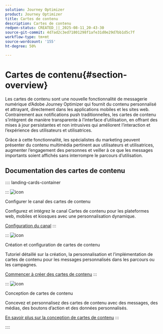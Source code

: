 ```yaml
---
solution: Journey Optimizer
product: Journey Optimizer
title: Cartes de contenu
description: Cartes de contenu
redpen-status: CREATED_||_2025-08-11_20-43-30
source-git-commit: 4d7ad2c3ed71801298f1afe31d0e29d7bb1d5c7f
workflow-type: tm+mt
source-wordcount: '155'
ht-degree: 50%

---
```



# Cartes de contenu{#section-overview}

Les cartes de contenu sont une nouvelle fonctionnalité de messagerie numérique d’Adobe Journey Optimizer qui fournit du contenu personnalisé et attrayant, directement dans les applications mobiles et les sites web. Contrairement aux notifications push traditionnelles, les cartes de contenu s’intègrent de manière transparente à l’interface d’utilisation, en offrant des mises à jour persistantes et non intrusives qui améliorent l’interaction et l’expérience des utilisateurs et utilisatrices.

Grâce à cette fonctionnalité, les spécialistes du marketing peuvent présenter du contenu multimédia pertinent aux utilisateurs et utilisatrices, augmenter l’engagement des personnes et veiller à ce que les messages importants soient affichés sans interrompre le parcours d’utilisation.

## Documentation des cartes de contenu

:::: landing-cards-container

:::
![icon](https://cdn.experienceleague.adobe.com/icons/gear.svg?lang=fr)

Configurer le canal des cartes de contenu

Configurez et intégrez le canal Cartes de contenu pour les plateformes web, mobiles et kiosques avec une personnalisation dynamique.

[Configuration du canal](configure-landing-page.md)
:::

:::
![icon](https://cdn.experienceleague.adobe.com/icons/circle-play.svg?lang=fr)

Création et configuration de cartes de contenu

Tutoriel détaillé sur la création, la personnalisation et l’implémentation de cartes de contenu pour les messages personnalisés dans les parcours ou les campagnes.

[Commencer à créer des cartes de contenu](../using/content-card/create-content-card.md)
:::

:::
![icon](https://cdn.experienceleague.adobe.com/icons/puzzle-piece.svg?lang=fr)

Conception de cartes de contenu

Concevez et personnalisez des cartes de contenu avec des messages, des médias, des boutons d’action et des données personnalisés.

[En savoir plus sur la conception de cartes de contenu](../using/content-card/design-content-card.md)
:::

::::

